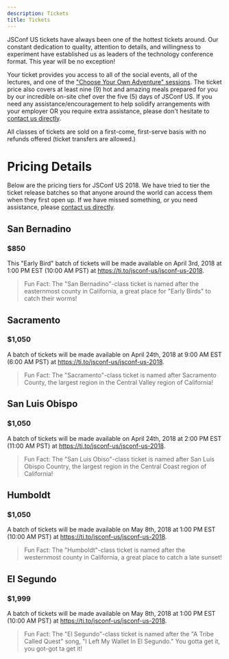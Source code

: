 ```yaml
---
description: Tickets
title: Tickets
---
```


JSConf US tickets have always been one of the hottest tickets around. Our constant dedication to quality, attention to details, and willingness to experiment have established us as leaders of the technology conference format. This year will be no exception!

Your ticket provides you access to all of the social events, all of the lectures, and one of the ["Choose Your Own Adventure" sessions](/schedule/#day-two). The ticket price also covers at least nine (9) hot and amazing meals prepared for you by our incredible on-site chef over the five (5) days of JSConf US. If you need any assistance/encouragement to help solidify arrangements with your employer OR you require extra assistance, please don't hesitate to [contact us directly](mailto:derek@jsconf.us).

All classes of tickets are sold on a first-come, first-serve basis with no refunds offered (ticket transfers are allowed.)

# Pricing Details

Below are the pricing tiers for JSConf US 2018. We have tried to tier the ticket release batches so that anyone around the world can access them when they first open up. If we have missed something, or you need assistance, please [contact us directly](mailto:derek@jconf.us).

## San Bernadino

### $850

This "Early Bird" batch of tickets will be made available on April 3rd, 2018 at 1:00 PM EST (10:00 AM PST) at https://ti.to/jsconf-us/jsconf-us-2018.

> Fun Fact: The "San Bernadino"-class ticket is named after the easternmost county in California, a great place for "Early Birds" to catch their worms!

## Sacramento

### $1,050

A batch of tickets will be made available on April 24th, 2018 at 9:00 AM EST (6:00 AM PST) at https://ti.to/jsconf-us/jsconf-us-2018.

> Fun Fact: The "Sacramento"-class ticket is named after Sacramento County, the largest region in the Central Valley region of California!

## San Luis Obispo

### $1,050

A batch of tickets will be made available on April 24th, 2018 at 2:00 PM EST (11:00 AM PST) at https://ti.to/jsconf-us/jsconf-us-2018.

> Fun Fact: The "San Luis Obiso"-class ticket is named after San Luis Obispo Country, the largest region in the Central Coast region of California!

## Humboldt

### $1,050

A batch of tickets will be made available on May 8th, 2018 at 1:00 PM EST (10:00 AM PST) at https://ti.to/jsconf-us/jsconf-us-2018.

> Fun Fact: The "Humboldt"-class ticket is named after the westernmost county in California, a great place to catch a late sunset!

## El Segundo

### $1,999

A batch of tickets will be made available on May 8th, 2018 at 1:00 PM EST (10:00 AM PST) at https://ti.to/jsconf-us/jsconf-us-2018.

> Fun Fact: The "El Segundo"-class ticket is named after the "A Tribe Called Quest" song, "I Left My Wallet In El Segundo." You gotta get it, you got-got ta get it!
